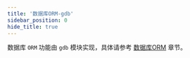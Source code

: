 ```yaml
---
title: '数据库ORM-gdb'
sidebar_position: 0
hide_title: true
---
```


数据库 `ORM` 功能由 `gdb` 模块实现，具体请参考 [数据库ORM](../../2-核心组件/10-数据库ORM/10-数据库ORM.md) 章节。